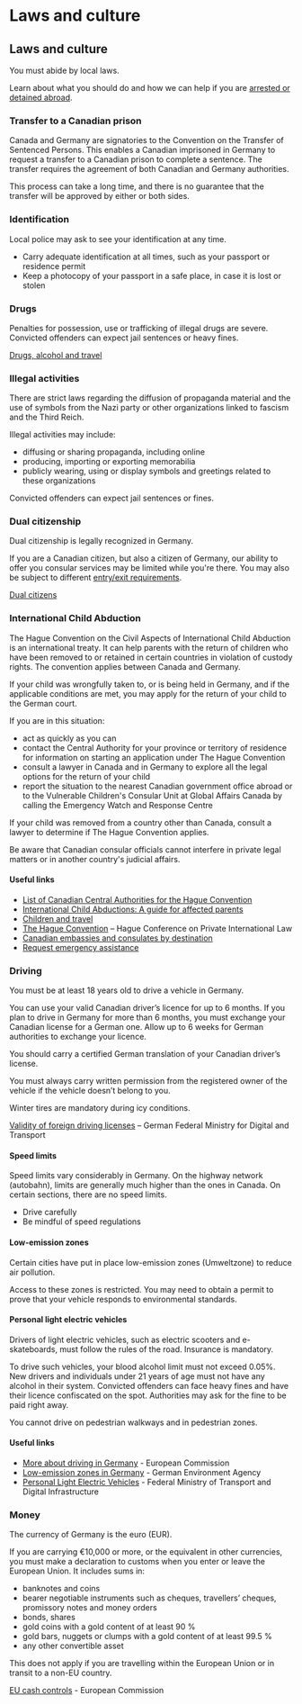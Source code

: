 # Laws and culture

## Laws and culture

You must abide by local laws.

Learn about what you should do and how we can help if you are [arrested or detained abroad](http://travel.gc.ca/assistance/emergency-info/arrest-detention).

### Transfer to a Canadian prison

Canada and Germany are signatories to the Convention on the Transfer of Sentenced Persons. This enables a Canadian imprisoned in Germany to request a transfer to a Canadian prison to complete a sentence. The transfer requires the agreement of both Canadian and Germany authorities.

This process can take a long time, and there is no guarantee that the transfer will be approved by either or both sides.

### Identification

Local police may ask to see your identification at any time.

* Carry adequate identification at all times, such as your passport or residence permit
* Keep a photocopy of your passport in a safe place, in case it is lost or stolen

### Drugs

Penalties for possession, use or trafficking of illegal drugs are severe. Convicted offenders can expect jail sentences or heavy fines.

[Drugs, alcohol and travel](https://travel.gc.ca/travelling/health-safety/drugs)

### Illegal activities

There are strict laws regarding the diffusion of propaganda material and the use of symbols from the Nazi party or other organizations linked to fascism and the Third Reich.

Illegal activities may include:

* diffusing or sharing propaganda, including online
* producing, importing or exporting memorabilia
* publicly wearing, using or display symbols and greetings related to these organizations

Convicted offenders can expect jail sentences or fines.

### Dual citizenship

Dual citizenship is legally recognized in Germany.

If you are a Canadian citizen, but also a citizen of Germany, our ability to offer you consular services may be limited while you're there. You may also be subject to different [entry/exit requirements](#entryexit).

[Dual citizens](http://travel.gc.ca/travelling/documents/dual-citizenship)

### International Child Abduction

The Hague Convention on the Civil Aspects of International Child Abduction is an international treaty. It can help parents with the return of children who have been removed to or retained in certain countries in violation of custody rights. The convention applies between Canada and Germany.

If your child was wrongfully taken to, or is being held in Germany, and if the applicable conditions are met, you may apply for the return of your child to the German court.

If you are in this situation:

* act as quickly as you can
* contact the Central Authority for your province or territory of residence for information on starting an application under The Hague Convention
* consult a lawyer in Canada and in Germany to explore all the legal options for the return of your child
* report the situation to the nearest Canadian government office abroad or to the Vulnerable Children's Consular Unit at Global Affairs Canada by calling the Emergency Watch and Response Centre

If your child was removed from a country other than Canada, consult a lawyer to determine if The Hague Convention applies.

Be aware that Canadian consular officials cannot interfere in private legal matters or in another country's judicial affairs.

#### Useful links

* [List of Canadian Central Authorities for the Hague Convention](https://www.hcch.net/en/states/authorities/details3/?aid=75)
* [International Child Abductions: A guide for affected parents](https://travel.gc.ca/travelling/publications/international-child-abductions)
* [Children and travel](https://travel.gc.ca/travelling/children)
* [The Hague Convention](https://www.hcch.net/en/instruments/conventions/full-text/?cid=24) – Hague Conference on Private International Law
* [Canadian embassies and consulates by destination](https://travel.gc.ca/assistance/embassies-consulates)
* [Request emergency assistance](https://travel.gc.ca/assistance/emergency-assistance?_ga)

### Driving

You must be at least 18 years old to drive a vehicle in Germany.

You can use your valid Canadian driver’s licence for up to 6 months. If you plan to drive in Germany for more than 6 months, you must exchange your Canadian license for a German one. Allow up to 6 weeks for German authorities to exchange your licence.

You should carry a certified German translation of your Canadian driver’s license.

You must always carry written permission from the registered owner of the vehicle if the vehicle doesn’t belong to you.

Winter tires are mandatory during icy conditions.

[Validity of foreign driving licenses](https://bmdv.bund.de/SharedDocs/EN/Articles/StV/Roadtraffic/validity-foreign-driving-licences-in-germany.html) – German Federal Ministry for Digital and Transport

#### Speed limits

Speed limits vary considerably in Germany. On the highway network (autobahn), limits are generally much higher than the ones in Canada. On certain sections, there are no speed limits.

* Drive carefully
* Be mindful of speed regulations

#### Low-emission zones

Certain cities have put in place low-emission zones (Umweltzone) to reduce air pollution.

Access to these zones is restricted. You may need to obtain a permit to prove that your vehicle responds to environmental standards.

#### Personal light electric vehicles

Drivers of light electric vehicles, such as electric scooters and e-skateboards, must follow the rules of the road. Insurance is mandatory.

To drive such vehicles, your blood alcohol limit must not exceed 0.05%. New drivers and individuals under 21 years of age must not have any alcohol in their system. Convicted offenders can face heavy fines and have their licence confiscated on the spot. Authorities may ask for the fine to be paid right away.

You cannot drive on pedestrian walkways and in pedestrian zones.

#### Useful links

* [More about driving in Germany](https://ec.europa.eu/transport/road_safety/going_abroad/germany/index_en.htm) - European Commission
* [Low-emission zones in Germany](https://www.umweltbundesamt.de/en/topics/air/particulate-matter-pm10/low-emission-zones-in-germany) - German Environment Agency
* [Personal Light Electric Vehicles](https://www.bmvi.de/SharedDocs/EN/Articles/StV/Roadtraffic/light-electric-vehicles-faq.html) - Federal Ministry of Transport and Digital Infrastructure

### Money

The currency of Germany is the euro (EUR).

If you are carrying €10,000 or more, or the equivalent in other currencies, you must make a declaration to customs when you enter or leave the European Union. It includes sums in:

* banknotes and coins
* bearer negotiable instruments such as cheques, travellers’ cheques, promissory notes and money orders
* bonds, shares
* gold coins with a gold content of at least 90 %
* gold bars, nuggets or clumps with a gold content of at least 99.5 %
* any other convertible asset

This does not apply if you are travelling within the European Union or in transit to a non-EU country.

[EU cash controls](https://ec.europa.eu/taxation_customs/business/customs-controls/eu-cash-controls_en) - European Commission